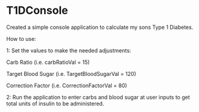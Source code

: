 # T1DConsole

Created a simple console application to calculate my sons Type 1 Diabetes.

How to use:

1: Set the values to make the needed adjustments:

Carb Ratio
(i.e. carbRatioVal = 15)

Target Blood Sugar
(i.e. TargetBloodSugarVal = 120)

Correction Factor
(i.e. CorrectionFactorVal = 80)

2: Run the application to enter carbs and blood sugar at user inputs to get total units of insulin to be administered. 
